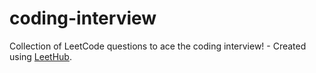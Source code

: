 # coding-interview
Collection of LeetCode questions to ace the coding interview! - Created using [LeetHub](https://github.com/QasimWani/LeetHub).
